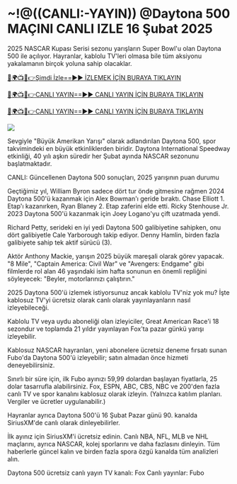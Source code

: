 # ~!@((CANLI:-YAYIN)) @Daytona 500 MAÇINI CANLI IZLE 16 Şubat 2025 #

2025 NASCAR Kupası Serisi sezonu yarışların Super Bowl'u olan Daytona 500 ile açılıyor. Hayranlar, kablolu TV'leri olmasa bile tüm aksiyonu yakalamanın birçok yoluna sahip olacaklar.

[🔴🌍📺📱👉Şimdi İzle==►► İZLEMEK İÇİN BURAYA TIKLAYIN](https://t.co/BZ3uwsHPH6)

[🔴🌍📺📱👉CANLI YAYIN==►► CANLI YAYIN İÇİN BURAYA TIKLAYIN](https://t.co/BZ3uwsHPH6)

[🔴🌍📺📱👉CANLI YAYIN==►► CANLI YAYIN İÇİN BURAYA TIKLAYIN](https://t.co/BZ3uwsHPH6)

<a href="https://t.co/BZ3uwsHPH6" rel="nofollow" data-target="animated-image.originalLink"><img src="https://camo.githubusercontent.com/1be82823e85778f8a57db5ea2a2e46822e8721e5be32dc31a466a7df3bb16d49/68747470733a2f2f636c6173736963616c7363686f6f6c6f6662616c6c65746c692e636f6d2f6e686b2f72676273727465672e676966" data-canonical-src="https://classicalschoolofballetli.com/nhk/rgbsrteg.gif" style="max-width: 100%; display: inline-block;" data-target="animated-image.originalImage"></a>

Sevgiyle "Büyük Amerikan Yarışı" olarak adlandırılan Daytona 500, spor takvimindeki en büyük etkinliklerden biridir. Daytona International Speedway etkinliği, 40 yılı aşkın süredir her Şubat ayında NASCAR sezonunu başlatmaktadır.

CANLI: Güncellenen Daytona 500 sonuçları, 2025 yarışının puan durumu

Geçtiğimiz yıl, William Byron sadece dört tur önde gitmesine rağmen 2024 Daytona 500'ü kazanmak için Alex Bowman'ı geride bıraktı. Chase Elliott 1. Etap'ı kazanırken, Ryan Blaney 2. Etap zaferini elde etti. Ricky Stenhouse Jr. 2023 Daytona 500'ü kazanmak için Joey Logano'yu çift uzatmada yendi.

Richard Petty, serideki en iyi yedi Daytona 500 galibiyetine sahipken, onu dört galibiyetle Cale Yarborough takip ediyor. Denny Hamlin, birden fazla galibiyete sahip tek aktif sürücü (3).

Aktör Anthony Mackie, yarışın 2025 büyük mareşali olarak görev yapacak. "8 Mile", "Captain America: Civil War" ve "Avengers: Endgame" gibi filmlerde rol alan 46 yaşındaki isim hafta sonunun en önemli repliğini söyleyecek: "Beyler, motorlarınızı çalıştırın."

2025 Daytona 500'ü izlemek istiyorsunuz ancak kablolu TV'niz yok mu? İşte kablosuz TV'yi ücretsiz olarak canlı olarak yayınlayanların nasıl izleyebileceği.

Kablolu TV veya uydu aboneliği olan izleyiciler, Great American Race'i 18 sezondur ve toplamda 21 yıldır yayınlayan Fox'ta pazar günkü yarışı izleyebilir.

Kablosuz NASCAR hayranları, yeni abonelere ücretsiz deneme fırsatı sunan Fubo'da Daytona 500'ü izleyebilir; satın almadan önce hizmeti deneyebilirsiniz.

Sınırlı bir süre için, ilk Fubo ayınızı 59,99 dolardan başlayan fiyatlarla, 25 dolar tasarrufla alabilirsiniz. Fox, ESPN, ABC, CBS, NBC ve 200'den fazla canlı TV ve spor kanalını kablosuz olarak izleyin. (Yalnızca katılım planları. Vergiler ve ücretler uygulanabilir.)

Hayranlar ayrıca Daytona 500'ü 16 Şubat Pazar günü 90. kanalda SiriusXM'de canlı olarak dinleyebilirler.

İlk ayınız için SiriusXM'i ücretsiz edinin. Canlı NBA, NFL, MLB ve NHL maçlarını, ayrıca NASCAR, kolej sporlarını ve daha fazlasını dinleyin. Tüm haberlerle güncel kalın ve birden fazla spora özgü kanalda tüm analizleri alın.

Daytona 500 ücretsiz canlı yayın
TV kanalı: Fox
Canlı yayınlar: Fubo
